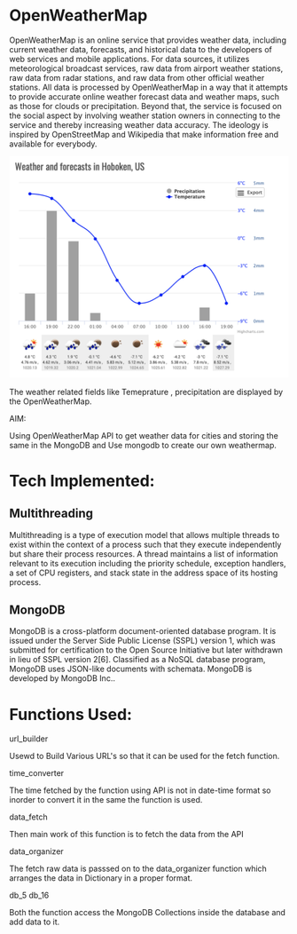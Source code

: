 # OpenWeatherMap

OpenWeatherMap is an online service that provides weather data, including current weather data, forecasts, and historical data to the developers of web services and mobile applications. For data sources, it utilizes meteorological broadcast services, raw data from airport weather stations, raw data from radar stations, and raw data from other official weather stations. All data is processed by OpenWeatherMap in a way that it attempts to provide accurate online weather forecast data and weather maps, such as those for clouds or precipitation. Beyond that, the service is focused on the social aspect by involving weather station owners in connecting to the service and thereby increasing weather data accuracy. The ideology is inspired by OpenStreetMap and Wikipedia that make information free and available for everybody.


![Weather Details](Images/1.png)

The weather related fields like Temeprature , precipitation are displayed by the OpenWeatherMap.

AIM:

Using OpenWeatherMap API to get weather data for cities and storing the same in the MongoDB and Use mongodb to create our own weathermap.


# Tech Implemented:

## Multithreading 

Multithreading is a type of execution model that allows multiple threads to exist within the context of a process such that they execute independently but share their process resources. A thread maintains a list of information relevant to its execution including the priority schedule, exception handlers, a set of CPU registers, and stack state in the address space of its hosting process.


## MongoDB

MongoDB is a cross-platform document-oriented database program. It is issued under the Server Side Public License (SSPL) version 1, which was submitted for certification to the Open Source Initiative but later withdrawn in lieu of SSPL version 2[6]. Classified as a NoSQL database program, MongoDB uses JSON-like documents with schemata. MongoDB is developed by MongoDB Inc..



# Functions Used:

url_builder

Usewd to Build Various URL's so that it can be used for the fetch function.

time_converter

The time fetched by the function using API is not in date-time format so inorder to convert it in the same the function is used.

data_fetch

Then main work of this function is to fetch the data from the API 


data_organizer

The fetch raw data is passsed on to the data_organizer function which arranges the data in Dictionary in a proper format.

db_5
db_16

Both the function access the MongoDB Collections inside the database and add data to it.


